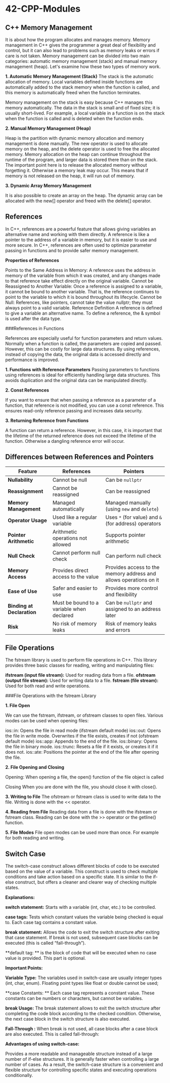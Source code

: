 # 42-CPP-Modules


## C++ Memory Management

It is about how the program allocates and manages memory. Memory management in C++ gives the programmer a great deal of flexibility and control, but it can also lead to problems such as memory leaks or errors if care is not taken. Memory management can be divided into two main categories: automatic memory management (stack) and manual memory management (heap). Let's examine how these two types of memory work.

**1. Automatic Memory Management (Stack)**
The stack is the automatic allocation of memory. Local variables defined inside functions are automatically added to the stack memory when the function is called, and this memory is automatically freed when the function terminates.

Memory management on the stack is easy because C++ manages this memory automatically. The data in the stack is small and of fixed size; it is usually short-lived. For example, a local variable in a function is on the stack when the function is called and is deleted when the function ends.


**2. Manual Memory Management (Heap)**

Heap is the partition with dynamic memory allocation and memory management is done manually. The new operator is used to allocate memory on the heap, and the delete operator is used to free the allocated memory. Memory allocation on the heap can continue throughout the runtime of the program, and larger data is stored there than on the stack.
The important point here is to release the allocated memory without forgetting it. Otherwise a memory leak may occur. This means that if memory is not released on the heap, it will run out of memory.

**3. Dynamic Array Memory Management**

It is also possible to create an array on the heap. The dynamic array can be allocated with the new[] operator and freed with the delete[] operator.

## References


In C++, references are a powerful feature that allows giving variables an alternative name and working with them directly. A reference is like a pointer to the address of a variable in memory, but it is easier to use and more secure. In C++, references are often used to optimize parameter passing in functions and to provide safer memory management.

**Properties of References**

Points to the Same Address in Memory: A reference uses the address in memory of the variable from which it was created, and any changes made to that reference take effect directly on the original variable.
Cannot be Reassigned to Another Variable: Once a reference is assigned to a variable, it cannot be bound to another variable. That is, the reference continues to point to the variable to which it is bound throughout its lifecycle.
Cannot be Null: References, like pointers, cannot take the value nullptr; they must always point to a valid variable.
Reference Definition
A reference is defined to give a variable an alternative name. To define a reference, the & symbol is used after the data type.

###References in Functions

References are especially useful for function parameters and return values. Normally when a function is called, the parameters are copied and passed. However, this can be costly for large data structures. By using references, instead of copying the data, the original data is accessed directly and performance is improved.

**1. Functions with Reference Parameters**
Passing parameters to functions using references is ideal for efficiently handling large data structures. This avoids duplication and the original data can be manipulated directly.

**2. Const References**

If you want to ensure that when passing a reference as a parameter of a function, that reference is not modified, you can use a const reference. This ensures read-only reference passing and increases data security.

**3. Returning Reference from Functions**

A function can return a reference. However, in this case, it is important that the lifetime of the returned reference does not exceed the lifetime of the function. Otherwise a dangling reference error will occur.

## Differences between References and Pointers

| Feature                         | References                                                                                           | Pointers                                                                                                 |
|---------------------------------|------------------------------------------------------------------------------------------------------|---------------------------------------------------------------------------------------------------------|
| **Nullability**                 | Cannot be null                                                                                       | Can be `nullptr`                                                                                        |
| **Reassignment**                | Cannot be reassigned                                                                                 | Can be reassigned                                                                                       |
| **Memory Management**           | Managed automatically                                                                               | Managed manually (using `new` and `delete`)                                                             |
| **Operator Usage**              | Used like a regular variable                                                                        | Uses `*` (for value) and `&` (for address) operators                                                    |
| **Pointer Arithmetic**          | Arithmetic operations not allowed                                                                   | Supports pointer arithmetic                                                                             |
| **Null Check**                  | Cannot perform null check                                                                           | Can perform null check                                                                                  |
| **Memory Access**               | Provides direct access to the value                                                                 | Provides access to the memory address and allows operations on it                                       |
| **Ease of Use**                 | Safer and easier to use                                                                             | Provides more control and flexibility                                                                   |
| **Binding at Declaration**      | Must be bound to a variable when declared                                                           | Can be `nullptr` and assigned to an address later                                                       |
| **Risk**                        | No risk of memory leaks                                                                             | Risk of memory leaks and errors                                                                         |


## File Operations 

The fstream library is used to perform file operations in C++. This library provides three basic classes for reading, writing and manipulating files:

**ifstream (input file stream):** Used for reading data from a file.
**ofstream (output file stream):** Used for writing data to a file.
**fstream (file stream):** Used for both read and write operations.


###File Operations with the fstream Library

**1. File Open**

We can use the fstream, ifstream, or ofstream classes to open files. Various modes can be used when opening files:

ios::in: Opens the file in read mode (ifstream default mode)
ios::out: Opens the file in write mode. Overwrites if the file exists, creates if not (ofstream default mode)
ios::app: Appends to the end of the file.
ios::binary: Opens the file in binary mode.
ios::trunc: Resets a file if it exists, or creates it if it does not.
ios::ate: Positions the pointer at the end of the file after opening the file.


**2. File Opening and Closing**

Opening: When opening a file, the open() function of the file object is called

Closing When you are done with the file, you should close it with close().

**3. Writing to File**
The ofstream or fstream class is used to write data to the file. Writing is done with the << operator.

**4. Reading from File**
Reading data from a file is done with the ifstream or fstream class. Reading can be done with the >> operator or the getline() function.

**5. File Modes**
File open modes can be used more than once. For example for both reading and writing.


## Switch Case

The switch-case construct allows different blocks of code to be executed based on the value of a variable. This construct is used to check multiple conditions and take action based on a specific state. It is similar to the if-else construct, but offers a cleaner and clearer way of checking multiple states.

**Explanations:**

**switch statement:** Starts with a variable (int, char, etc.) to be controlled.

**case tags:** Tests which constant values the variable being checked is equal to. Each case tag contains a constant value.

**break statement:** Allows the code to exit the switch structure after exiting that case statement. If break is not used, subsequent case blocks can be executed (this is called “fall-through”).

**default tag: ** is the block of code that will be executed when no case value is provided. This part is optional.

**Important Points:**

**Variable Type:** The variables used in switch-case are usually integer types (int, char, enum). Floating point types like float or double cannot be used;

**case Constants: ** Each case tag represents a constant value. These constants can be numbers or characters, but cannot be variables.

**break Usage:** The break statement allows to exit the switch structure after completing the code block according to the checked condition. Otherwise, the next case block in the switch structure is also executed.

**Fall-Through :**
When break is not used, all case blocks after a case block are also executed. This is called fall-through:

**Advantages of using switch-case:**

Provides a more readable and manageable structure instead of a large number of if-else structures.
It is generally faster when controlling a large number of cases.
As a result, the switch-case structure is a convenient and flexible structure for controlling specific states and executing operations conditionally.
